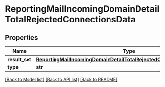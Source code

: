 # ReportingMailIncomingDomainDetailTotalRejectedConnectionsData

## Properties
Name | Type | Description | Notes
------------ | ------------- | ------------- | -------------
**result_set** | [**ReportingMailIncomingDomainDetailTotalRejectedConnectionsDataResultSet**](ReportingMailIncomingDomainDetailTotalRejectedConnectionsDataResultSet.md) |  | [optional] 
**type** | **str** |  | [optional] 

[[Back to Model list]](../README.md#documentation-for-models) [[Back to API list]](../README.md#documentation-for-api-endpoints) [[Back to README]](../README.md)

